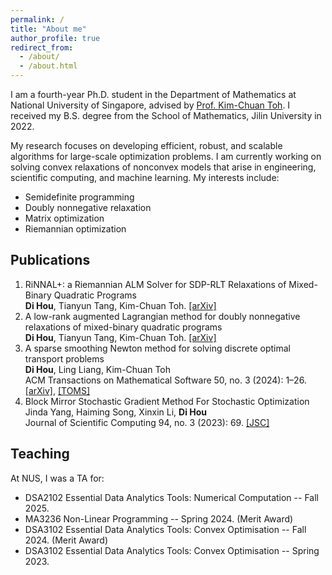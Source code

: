 ```yaml
---
permalink: /
title: "About me"
author_profile: true
redirect_from: 
  - /about/
  - /about.html
---
```


I am a fourth-year Ph.D. student in the Department of Mathematics at National University of Singapore, advised by [Prof. Kim-Chuan Toh](https://blog.nus.edu.sg/mattohkc/). I received my B.S. degree from the School of Mathematics, Jilin University in 2022. 

My research focuses on developing efficient, robust, and scalable algorithms for large-scale optimization problems. I am currently working on solving convex relaxations of nonconvex models that arise in engineering, scientific computing, and machine learning. My interests include:
- Semidefinite programming
- Doubly nonnegative relaxation
- Matrix optimization
- Riemannian optimization

Publications
------
1. RiNNAL+: a Riemannian ALM Solver for SDP-RLT Relaxations of Mixed-Binary Quadratic Programs
<br>**Di Hou**, Tianyun Tang, Kim-Chuan Toh.
[[arXiv]](https://arxiv.org/abs/2507.13776) 
1. A low-rank augmented Lagrangian method for doubly nonnegative relaxations of mixed-binary quadratic programs
<br>**Di Hou**, Tianyun Tang, Kim-Chuan Toh.
[[arXiv]](https://arxiv.org/abs/2502.13849) 
1. A sparse smoothing Newton method for solving discrete optimal transport problems
<br>**Di Hou**, Ling Liang, Kim-Chuan Toh
<br>ACM Transactions on Mathematical Software 50, no. 3 (2024): 1–26. 
[[arXiv]](https://arxiv.org/abs/2311.06448), [[TOMS]](https://dl.acm.org/doi/full/10.1145/3688800)
1. Block Mirror Stochastic Gradient Method For Stochastic Optimization
<br>Jinda Yang, Haiming Song, Xinxin Li, **Di Hou**
<br>Journal of Scientific Computing 94, no. 3 (2023): 69. 
[[JSC]](https://link.springer.com/article/10.1007/s10915-023-02110-y)

Teaching
------
At NUS, I was a TA for:
- DSA2102 Essential Data Analytics Tools: Numerical Computation  -- Fall 2025.
- MA3236 Non-Linear Programming -- Spring 2024. (Merit Award)
- DSA3102 Essential Data Analytics Tools: Convex Optimisation -- Fall 2024. (Merit Award)
- DSA3102 Essential Data Analytics Tools: Convex Optimisation -- Spring 2023.
